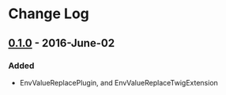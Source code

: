 # Change Log

## [0.1.0] - 2016-June-02
### Added
- EnvValueReplacePlugin, and EnvValueReplaceTwigExtension

[0.1.0]: https://github.com/composedcreative/craft-envvaluereplace/releases/tag/0.1.0
